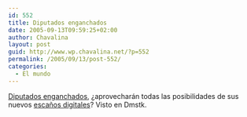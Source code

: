 ```yaml
---
id: 552
title: Diputados enganchados
date: 2005-09-13T09:59:25+02:00
author: Chavalina
layout: post
guid: http://www.wp.chavalina.net/?p=552
permalink: /2005/09/13/post-552/
categories:
  - El mundo
---
```

<a href="http://www.elmundo.es/documentos/2005/09/espana/congreso/test.html" target="_blank">Diputados enganchados</a>, &iquest;aprovechar&aacute;n todas las posibilidades de sus nuevos <a href="http://www.elmundo.es/documentos/2005/09/espana/congreso/" target="_blank">esca&ntilde;os digitales</a>? Visto en Dmstk.